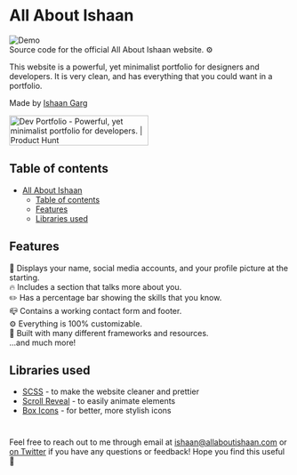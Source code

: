 # All About Ishaan
![Demo](https://allaboutishaan.com/assets/img/preview.png)
<br>
Source code for the official All About Ishaan website. ⚙️

This website is a powerful, yet minimalist portfolio for designers and developers. It is very clean, and has everything that you could want in a portfolio.

Made by [Ishaan Garg](https://twitter.com/allaboutishaan)

<a href="https://www.producthunt.com/posts/dev-portfolio?utm_source=badge-featured&utm_medium=badge&utm_souce=badge-dev-portfolio" target="_blank"><img src="https://api.producthunt.com/widgets/embed-image/v1/featured.svg?post_id=323609&theme=dark" alt="Dev Portfolio - Powerful, yet minimalist portfolio for developers. | Product Hunt" style="width: 250px; height: 54px;" width="250" height="54" /></a>

## Table of contents
- [All About Ishaan](#all-about-ishaan)
  - [Table of contents](#table-of-contents)
  - [Features](#features)
  - [Libraries used](#libraries-used)

## Features
📛 Displays your name, social media accounts, and your profile picture at the starting.<br>
🔥 Includes a section that talks more about you.<br>
✏️ Has a percentage bar showing the skills that you know.<br>
📪 Contains a working contact form and footer.<br>
⚙️ Everything is 100% customizable.<br>
💎 Built with many different frameworks and resources.<br>
...and much more!<br>

## Libraries used

- [SCSS](https://sass-lang.com/) -  to make the website cleaner and prettier
- [Scroll Reveal](https://scrollrevealjs.org/) - to easily animate elements
- [Box Icons](https://boxicons.com/) - for better, more stylish icons

#
 Feel free to reach out to me through email at ishaan@allaboutishaan.com or [on Twitter](https://twitter.com/allaboutishaan) if you have any questions or feedback! Hope you find this useful 💙